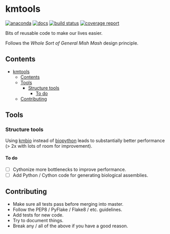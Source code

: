 # kmtools

[![anaconda](https://img.shields.io/conda/dn/kimlab/kmtools.svg)](https://anaconda.org/kimlab/kmtools/)
[![docs](https://img.shields.io/badge/docs-v0.0.36-blue.svg?version=latest)](https://kimlab.gitlab.io/kmtools/v0.0.36/)
[![build status](https://gitlab.com/kimlab/kmtools/badges/v0.0.36/build.svg)](https://gitlab.com/kimlab/kmtools/commits/v0.0.36/)
[![coverage report](https://gitlab.com/kimlab/kmtools/badges/v0.0.36/coverage.svg)](https://kimlab.gitlab.io/kmtools/v0.0.36/htmlcov/)

Bits of reusable code to make our lives easier.

Follows the *Whole Sort of General Mish Mash* design principle.

## Contents

- [kmtools](#kmtools)
    - [Contents](#contents)
    - [Tools](#tools)
        - [Structure tools](#structure-tools)
            - [To do](#to-do)
    - [Contributing](#contributing)

## Tools

### Structure tools

Using [kmbio](https://github.com/kimlaborg/kmbio) instead of [biopython](https://github.com/biopython/biopython) leads to substantially better performance (> 2x with lots of room for improvement).

#### To do

- [ ] Cythonize more bottlenecks to improve performance.
- [ ] Add Python / Cython code for generating biological assemblies.

## Contributing

- Make sure all tests pass before merging into master.
- Follow the PEP8 / PyFlake / Flake8 / etc. guidelines.
- Add tests for new code.
- Try to document things.
- Break any / all of the above if you have a good reason.
